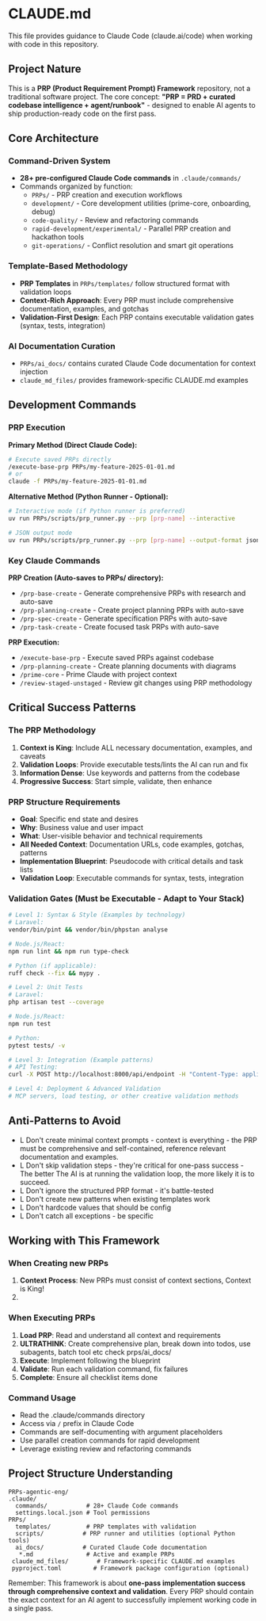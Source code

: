 # CLAUDE.md

This file provides guidance to Claude Code (claude.ai/code) when working with code in this repository.

## Project Nature

This is a **PRP (Product Requirement Prompt) Framework** repository, not a traditional software project. The core concept: **"PRP = PRD + curated codebase intelligence + agent/runbook"** - designed to enable AI agents to ship production-ready code on the first pass.

## Core Architecture

### Command-Driven System

- **28+ pre-configured Claude Code commands** in `.claude/commands/`
- Commands organized by function:
  - `PRPs/` - PRP creation and execution workflows
  - `development/` - Core development utilities (prime-core, onboarding, debug)
  - `code-quality/` - Review and refactoring commands
  - `rapid-development/experimental/` - Parallel PRP creation and hackathon tools
  - `git-operations/` - Conflict resolution and smart git operations

### Template-Based Methodology

- **PRP Templates** in `PRPs/templates/` follow structured format with validation loops
- **Context-Rich Approach**: Every PRP must include comprehensive documentation, examples, and gotchas
- **Validation-First Design**: Each PRP contains executable validation gates (syntax, tests, integration)

### AI Documentation Curation

- `PRPs/ai_docs/` contains curated Claude Code documentation for context injection
- `claude_md_files/` provides framework-specific CLAUDE.md examples

## Development Commands

### PRP Execution

**Primary Method (Direct Claude Code):**
```bash
# Execute saved PRPs directly
/execute-base-prp PRPs/my-feature-2025-01-01.md
# or
claude -f PRPs/my-feature-2025-01-01.md
```

**Alternative Method (Python Runner - Optional):**
```bash
# Interactive mode (if Python runner is preferred)
uv run PRPs/scripts/prp_runner.py --prp [prp-name] --interactive

# JSON output mode
uv run PRPs/scripts/prp_runner.py --prp [prp-name] --output-format json
```

### Key Claude Commands

**PRP Creation (Auto-saves to PRPs/ directory):**
- `/prp-base-create` - Generate comprehensive PRPs with research and auto-save
- `/prp-planning-create` - Create project planning PRPs with auto-save
- `/prp-spec-create` - Generate specification PRPs with auto-save
- `/prp-task-create` - Create focused task PRPs with auto-save

**PRP Execution:**
- `/execute-base-prp` - Execute saved PRPs against codebase
- `/prp-planning-create` - Create planning documents with diagrams
- `/prime-core` - Prime Claude with project context
- `/review-staged-unstaged` - Review git changes using PRP methodology

## Critical Success Patterns

### The PRP Methodology

1. **Context is King**: Include ALL necessary documentation, examples, and caveats
2. **Validation Loops**: Provide executable tests/lints the AI can run and fix
3. **Information Dense**: Use keywords and patterns from the codebase
4. **Progressive Success**: Start simple, validate, then enhance

### PRP Structure Requirements

- **Goal**: Specific end state and desires
- **Why**: Business value and user impact
- **What**: User-visible behavior and technical requirements
- **All Needed Context**: Documentation URLs, code examples, gotchas, patterns
- **Implementation Blueprint**: Pseudocode with critical details and task lists
- **Validation Loop**: Executable commands for syntax, tests, integration

### Validation Gates (Must be Executable - Adapt to Your Stack)

```bash
# Level 1: Syntax & Style (Examples by technology)
# Laravel:
vendor/bin/pint && vendor/bin/phpstan analyse

# Node.js/React:
npm run lint && npm run type-check

# Python (if applicable):
ruff check --fix && mypy .

# Level 2: Unit Tests
# Laravel:
php artisan test --coverage

# Node.js/React:
npm run test

# Python:
pytest tests/ -v

# Level 3: Integration (Example patterns)
# API Testing:
curl -X POST http://localhost:8000/api/endpoint -H "Content-Type: application/json" -d '{...}'

# Level 4: Deployment & Advanced Validation
# MCP servers, load testing, or other creative validation methods
```

## Anti-Patterns to Avoid

- L Don't create minimal context prompts - context is everything - the PRP must be comprehensive and self-contained, reference relevant documentation and examples.
- L Don't skip validation steps - they're critical for one-pass success - The better The AI is at running the validation loop, the more likely it is to succeed.
- L Don't ignore the structured PRP format - it's battle-tested
- L Don't create new patterns when existing templates work
- L Don't hardcode values that should be config
- L Don't catch all exceptions - be specific

## Working with This Framework

### When Creating new PRPs

1. **Context Process**: New PRPs must consist of context sections, Context is King!
2.

### When Executing PRPs

1. **Load PRP**: Read and understand all context and requirements
2. **ULTRATHINK**: Create comprehensive plan, break down into todos, use subagents, batch tool etc check prps/ai_docs/
3. **Execute**: Implement following the blueprint
4. **Validate**: Run each validation command, fix failures
5. **Complete**: Ensure all checklist items done

### Command Usage

- Read the .claude/commands directory
- Access via `/` prefix in Claude Code
- Commands are self-documenting with argument placeholders
- Use parallel creation commands for rapid development
- Leverage existing review and refactoring commands

## Project Structure Understanding

```
PRPs-agentic-eng/
.claude/
  commands/           # 28+ Claude Code commands
  settings.local.json # Tool permissions
PRPs/
  templates/          # PRP templates with validation
  scripts/           # PRP runner and utilities (optional Python tools)
  ai_docs/           # Curated Claude Code documentation
   *.md               # Active and example PRPs
 claude_md_files/        # Framework-specific CLAUDE.md examples
 pyproject.toml         # Framework package configuration (optional)
```

Remember: This framework is about **one-pass implementation success through comprehensive context and validation**. Every PRP should contain the exact context for an AI agent to successfully implement working code in a single pass.
